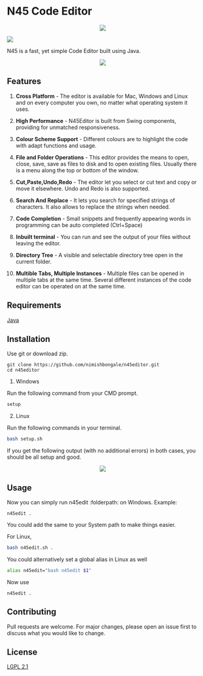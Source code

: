 # N45 Code Editor

<p align="center">
  <img src="https://i.ibb.co/Z11hk0Q/logo.png"/>
</p>

![](https://github.com/nimishbongale/code_editor/workflows/.github/workflows/main.yml/badge.svg)

N45 is a fast, yet simple Code Editor built using Java. 

<p align="center">
  <img src="https://i.ibb.co/smLxCdf/ui.png"/>
</p>

## Features

1. **Cross Platform** - The editor is available for Mac, Windows and Linux and on every computer you own, no matter what operating system it uses.

2. **High Performance** - N45Editor is built from Swing components, providing for unmatched responsiveness.

3. **Colour Scheme Support** - Different colours are to highlight the code with adapt functions and usage.

4. **File and Folder Operations** - This editor provides the means to open, close, save, save as files to disk and to open existing files. Usually there is a menu along the top or bottom of the window.

5. **Cut,Paste,Undo,Redo** - The editor let you select or cut text and copy or move it elsewhere. Undo and Redo is also supported.

6. **Search And Replace** - It lets you search for specified strings of characters. It also allows to replace the strings when needed.

7. **Code Completion** - Small snippets and frequently appearing words in programming can be auto completed (Ctrl+Space)

8. **Inbuilt terminal** - You can run and see the output of your files without leaving the editor.

9. **Directory Tree** - A visible and selectable directory tree open in the current folder.

10. **Multible Tabs, Multiple Instances** - Multiple files can be opened in multiple tabs at the same time. Several different instances of the code editor can be operated on at the same time.  


## Requirements

[Java](https://www.java.com/en/)

## Installation

Use git or download zip. 

```git
git clone https://github.com/nimishbongale/n45editor.git
cd n45editor
```

1. Windows

Run the following command from your CMD prompt. 

```cmd
setup
```

2. Linux

Run the following commands in your terminal.

```bash
bash setup.sh
```

If you get the following output (with no additional errors) in both cases, you should be all setup and good.

<p align="center">
  <img src="https://i.ibb.co/pXTvS25/n45.png"/>
</p>

## Usage

Now you can simply run n45edit :folderpath: on Windows. 
Example:

```
n45edit .
``` 

You could add the same to your System path to make things easier.

For Linux,

```bash 
bash n45edit.sh .
```

You could alternatively set a global alias in Linux as well

```bash
alias n45edit="bash n45edit $1"
```

Now use 

```
n45edit .
``` 

## Contributing

Pull requests are welcome. For major changes, please open an issue first to discuss what you would like to change.

## License
[LGPL 2.1](https://www.gnu.org/licenses/old-licenses/lgpl-2.1.en.html)